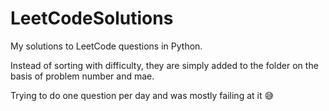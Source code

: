 # LeetCodeSolutions
My solutions to LeetCode questions in Python.

Instead of sorting with difficulty, they are simply added to the folder on the basis of problem number and mae.

Trying to do one question per day and was mostly failing at it 😅
